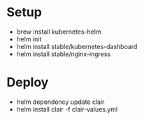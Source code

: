 # Setup
* brew install kubernetes-helm
* helm init
* helm install stable/kubernetes-dashboard
* helm install stable/nginx-ingress

# Deploy
* helm dependency update clair
* helm install clair -f clair-values.yml

